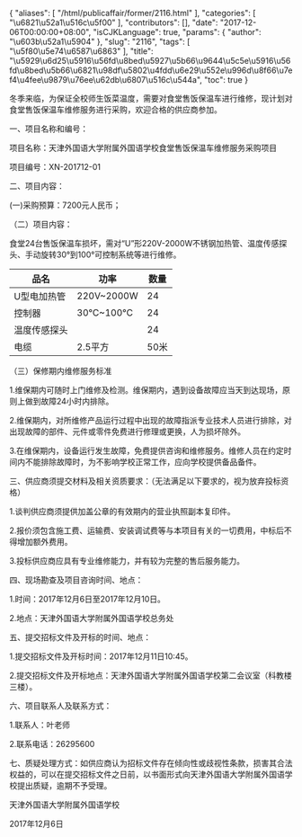 {
    "aliases": [
        "/html/publicaffair/former/2116.html"
    ],
    "categories": [
        "\u6821\u52a1\u516c\u5f00"
    ],
    "contributors": [],
    "date": "2017-12-06T00:00:00+08:00",
    "isCJKLanguage": true,
    "params": {
        "author": "\u603b\u52a1\u5904"
    },
    "slug": "2116",
    "tags": [
        "\u5f80\u5e74\u6587\u6863"
    ],
    "title": "\u5929\u6d25\u5916\u56fd\u8bed\u5927\u5b66\u9644\u5c5e\u5916\u56fd\u8bed\u5b66\u6821\u98df\u5802\u4fdd\u6e29\u552e\u996d\u8f66\u7ef4\u4fee\u9879\u76ee\u62db\u6807\u516c\u544a",
    "toc": true
}

冬季来临，为保证全校师生饭菜温度，需要对食堂售饭保温车进行维修，现计划对食堂售饭保温车维修服务进行采购，欢迎合格的供应商参加。




一、项目名称和编号：




项目名称：天津外国语大学附属外国语学校食堂售饭保温车维修服务采购项目




项目编号：XN-201712-01




二、项目内容：




(一)采购预算：7200元人民币；




（二）项目内容：




食堂24台售饭保温车损坏，需对“U”形220V-2000W不锈钢加热管、温度传感探头、手动旋转30°到100°可控制系统等进行维修。





| 品名 | 功率 | 数量 |
| --- | --- | --- |
| U型电加热管 | 220V~2000W | 24 |
| 控制器 | 30℃~100℃ | 24 |
| 温度传感探头 |  | 24 |
| 电缆 | 2.5平方 | 50米 |








（三）保修期内维修服务标准




1.维保期内可随时上门维修及检测。维保期内，遇到设备故障应当天到达现场，原则上做到故障24小时内排除。




2.维保期内，对所维修产品运行过程中出现的故障指派专业技术人员进行排除，对出现故障的部件、元件或零件免费进行修理或更换，人为损坏除外。




3.在维保期内，设备运行发生故障，免费提供咨询和维修服务。维修人员在约定时间内不能排除故障时，为不影响学校正常工作，应向学校提供备品备件。




三、供应商须提交材料及相关资质要求：（无法满足以下要求的，视为放弃投标资格）




1.谈判供应商须提供加盖公章的有效期内的营业执照副本复印件。




2.报价须包含施工费、运输费、安装调试费等与本项目有关的一切费用，中标后不得增加额外费用。




3.投标供应商应具有专业维修能力，并有较为完整的售后服务能力。




四、现场勘查及项目咨询时间、地点：




1.时间：2017年12月6日至2017年12月10日。 




2.地点：天津外国语大学附属外国语学校总务处




五、提交招标文件及开标的时间、地点：




1.提交招标文件及开标时间：2017年12月11日10:45。




2.提交招标文件及开标地点：天津外国语大学附属外国语学校第二会议室（科教楼三楼）。




六、项目联系人及联系方式：




1.联系人：叶老师




2.联系电话：26295600




七、质疑处理方式：如供应商认为招标文件存在倾向性或歧视性条款，损害其合法权益的，可以在提交招标文件之日前，以书面形式向天津外国语大学附属外国语学校提出质疑，逾期不予受理。




天津外国语大学附属外国语学校




2017年12月6日


